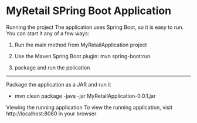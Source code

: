 # MyRetail SPring Boot Application

Running the project
The application uses Spring Boot, so it is easy to run. You can start it any of a few ways:


1. Run the main method from MyRetailApplication project

2. Use the Maven Spring Boot plugin: mvn spring-boot:run

3. package and run the pplication
----------------------------------
Package the application as a JAR and run it 
 - mvn clean package
  -java -jar MyRetailApplication-0.0.1.jar


Viewing the running application
To view the running application, visit http://localhost:8080 in your browser